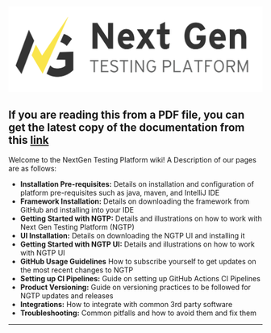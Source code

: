 ![image_12.png](images/doc/media/image_12.png)

##  If you are reading this from a PDF file, you can get the latest copy of the documentation from this [link](https://github.com/ey-advisory-technology-testing/NGTP_Docs/wiki)
Welcome to the NextGen Testing Platform wiki! A Description of our pages are as follows:
* **Installation Pre-requisites:** Details on installation and configuration of platform pre-requisites such as java, maven, and IntelliJ IDE
* **Framework Installation:** Details on downloading the framework from GitHub and installing into your IDE
* **Getting Started with NGTP:** Details and illustrations on how to work with Next Gen Testing Platform (NGTP)
* **UI Installation:** Details on downloading the NGTP UI and installing it
* **Getting Started with NGTP UI:** Details and illustrations on how to work with NGTP UI
* **GitHub Usage Guidelines** How to subscribe yourself to get updates on the most recent changes to NGTP
* **Setting up CI Pipelines:** Guide on setting up GitHub Actions CI Pipelines
* **Product Versioning:** Guide on versioning practices to be followed for NGTP updates and releases
* **Integrations:** How to integrate with common 3rd party software
* **Troubleshooting:** Common pitfalls and how to avoid them and fix them

***

